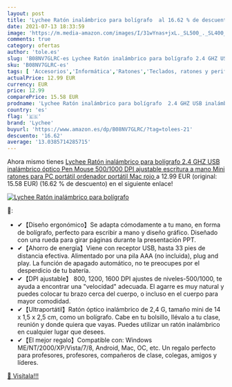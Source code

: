 ```yaml
---
layout: post
title: 'Lychee Ratón inalámbrico para bolígrafo  al 16.62 % de descuento'
date: 2021-07-13 18:33:59
image: 'https://m.media-amazon.com/images/I/31wYnas+jxL._SL500_._SL400_.jpg'
comments: true
category: ofertas
author: 'tole.es'
slug: 'B08NV7GLRC-es Lychee Ratón inalámbrico para bolígrafo 2.4 GHZ USB...'
sku: 'B08NV7GLRC-es'
tags: [ 'Accesorios','Informática','Ratones','Teclados, ratones y periféricos de entrada','bolígrafo','lychee', ]
actualPrice: 12.99 EUR
currency: EUR
price: 12.99
comparePrice: 15.58 EUR
prodname: 'Lychee Ratón inalámbrico para bolígrafo  2.4 GHZ USB inalámbrico óptico Pen Mouse 500/1000 DPI ajustable escritura a mano Mini ratones para PC portátil ordenador portátil Mac  rojo '
country: 'es'
flag: '🇪🇸'
brand: 'Lychee'
buyurl: 'https://www.amazon.es/dp/B08NV7GLRC/?tag=tolees-21'
descuento: '16.62'
average: '13.0385714285715'
---
```


Ahora mismo tienes [Lychee Ratón inalámbrico para bolígrafo  2.4 GHZ USB inalámbrico óptico Pen Mouse 500/1000 DPI ajustable escritura a mano Mini ratones para PC portátil ordenador portátil Mac  rojo ](https://www.amazon.es/dp/B08NV7GLRC/?tag=tolees-21) a 12.99 EUR (original: 15.58 EUR) (16.62 %  de descuento) en el siguiente enlace!

[![Lychee Ratón inalámbrico para bolígrafo ](https://m.media-amazon.com/images/I/31wYnas+jxL._SL500_._SL400_.jpg)](https://www.amazon.es/dp/B08NV7GLRC/?tag=tolees-21)

🔎:

- ✔【Diseño ergonómico】Se adapta cómodamente a tu mano, en forma de bolígrafo, perfecto para escribir a mano y diseño gráfico. Diseñado con una rueda para girar páginas durante la presentación PPT.
- ✔【Ahorro de energía】Viene con receptor USB, hasta 33 pies de distancia efectiva. Alimentado por una pila AAA (no incluida), plug and play. La función de apagado automático, no te preocupes por el desperdicio de tu batería.
- ✔【DPI ajustable】 800, 1200, 1600 DPI ajustes de niveles-500/1000, te ayuda a encontrar una "velocidad" adecuada. El agarre es muy natural y puedes colocar tu brazo cerca del cuerpo, o incluso en el cuerpo para mayor comodidad.
- ✔【Ultraportátil】Ratón óptico inalámbrico de 2,4 G, tamaño mini de 14 x 1,5 x 2,5 cm, como un bolígrafo. Cabe en tu bolsillo, llévalo a tu clase, reunión y donde quiera que vayas. Puedes utilizar un ratón inalámbrico en cualquier lugar que desees.
- ✔【El mejor regalo】Compatible con: Windows ME/NT/2000/XP/Vista/7/8, Android, Mac, OC, etc. Un regalo perfecto para profesores, profesores, compañeros de clase, colegas, amigos y líderes.

[🛒 Visítala!!!](https://www.amazon.es/dp/B08NV7GLRC/?tag=tolees-21)
